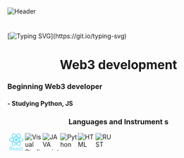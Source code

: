 
#
![Header](https://user-images.githubusercontent.com/116753493/199011494-f7544ecf-a495-4e78-a054-002712971f77.gif)
#
[![Typing SVG](https://readme-typing-svg.demolab.com?font=Play&size=25&duration=3500&pause=100&color=5BF742&center=%D0%B8%D1%81%D1%82%D0%B8%D0%BD%D0%BD%D1%8B%D0%B9&vCenter=%D0%B8%D1%81%D1%82%D0%B8%D0%BD%D0%BD%D1%8B%D0%B9&width=500&lines=Welcome+to+my+system!)](https://git.io/typing-svg)
<h1 align="center"> Web3 development </h1>
<h3 align="left">Beginning Web3 developer </h3>
<h4 align="left">- Studying Python, JS </h4>

<h3 align="center">Languages and Instrument s</h3>
<img align="left" src="https://raw.githubusercontent.com/devicons/devicon/master/icons/react/react-original-wordmark.svg" alt="React" width="40" height="40"/> 
<img align="left" src="https://user-images.githubusercontent.com/116753493/199036981-d856400d-9370-4b6d-a4ea-90a59c2042d6.png" alt="Visual Studio" width="40" height="40"/> 
<img align="left" src="https://user-images.githubusercontent.com/116753493/199037996-47c4eb21-7612-4b00-8cca-3b3f37563039.png" alt="JAVA script" width="40" height="40"/>
<img align="left" src="https://user-images.githubusercontent.com/116753493/199038472-6190f3cb-c439-4bd8-b7e5-2f3e8964f90d.png" alt="Python" width="40" height="40"/>
<img align="left" src="https://user-images.githubusercontent.com/116753493/199051540-140d7975-32f4-41d0-9e1e-4ac740b64f4e.png" alt="HTML" width="40" height="40"/>
<img align="left" src="https://user-images.githubusercontent.com/116753493/199052227-2c8f2da7-b673-47d1-8948-65e82a59985d.png" alt="RUST" width="40" height="40"/>
